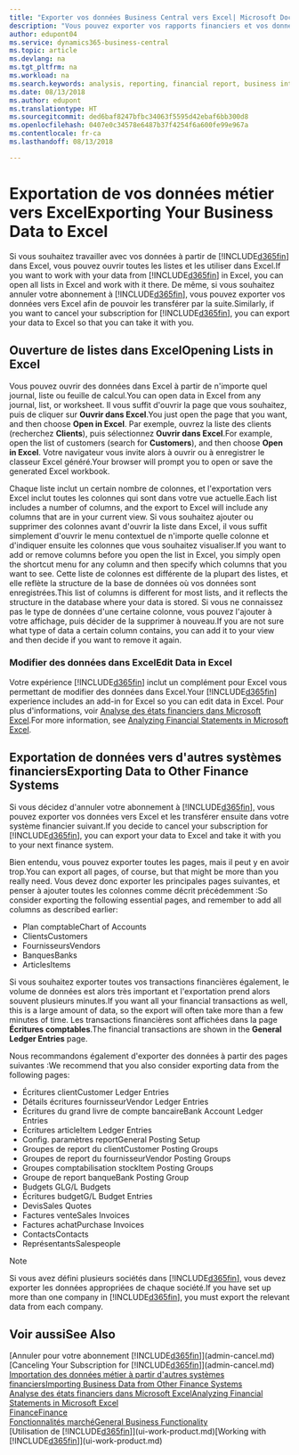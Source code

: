 ```yaml
---
title: "Exporter vos données Business Central vers Excel| Microsoft Docs"
description: "Vous pouvez exporter vos rapports financiers et vos données de veille économique de Business Central vers Excel, ou ouvrir vos données dans Excel."
author: edupont04
ms.service: dynamics365-business-central
ms.topic: article
ms.devlang: na
ms.tgt_pltfrm: na
ms.workload: na
ms.search.keywords: analysis, reporting, financial report, business intelligence, BI, Excel
ms.date: 08/13/2018
ms.author: edupont
ms.translationtype: HT
ms.sourcegitcommit: ded6baf8247bfbc34063f5595d42ebaf6bb300d8
ms.openlocfilehash: 0407e0c34578e6487b37f4254f6a600fe99e967a
ms.contentlocale: fr-ca
ms.lasthandoff: 08/13/2018

---
```

# <a name="exporting-your-business-data-to-excel"></a><span data-ttu-id="d068d-103">Exportation de vos données métier vers Excel</span><span class="sxs-lookup"><span data-stu-id="d068d-103">Exporting Your Business Data to Excel</span></span>
<span data-ttu-id="d068d-104">Si vous souhaitez travailler avec vos données à partir de [!INCLUDE[d365fin](includes/d365fin_md.md)] dans Excel, vous pouvez ouvrir toutes les listes et les utiliser dans Excel.</span><span class="sxs-lookup"><span data-stu-id="d068d-104">If you want to work with your data from [!INCLUDE[d365fin](includes/d365fin_md.md)] in Excel, you can open all lists in Excel and work with it there.</span></span> <span data-ttu-id="d068d-105">De même, si vous souhaitez annuler votre abonnement à [!INCLUDE[d365fin](includes/d365fin_md.md)], vous pouvez exporter vos données vers Excel afin de pouvoir les transférer par la suite.</span><span class="sxs-lookup"><span data-stu-id="d068d-105">Similarly, if you want to cancel your subscription for [!INCLUDE[d365fin](includes/d365fin_md.md)], you can export your data to Excel so that you can take it with you.</span></span>

## <a name="opening-lists-in-excel"></a><span data-ttu-id="d068d-106">Ouverture de listes dans Excel</span><span class="sxs-lookup"><span data-stu-id="d068d-106">Opening Lists in Excel</span></span>
<span data-ttu-id="d068d-107">Vous pouvez ouvrir des données dans Excel à partir de n'importe quel journal, liste ou feuille de calcul.</span><span class="sxs-lookup"><span data-stu-id="d068d-107">You can open data in Excel from any journal, list, or worksheet.</span></span> <span data-ttu-id="d068d-108">Il vous suffit d'ouvrir la page que vous souhaitez, puis de cliquer sur **Ouvrir dans Excel**.</span><span class="sxs-lookup"><span data-stu-id="d068d-108">You just open the page that you want, and then choose **Open in Excel**.</span></span> <span data-ttu-id="d068d-109">Par exemple, ouvrez la liste des clients (recherchez **Clients**), puis sélectionnez **Ouvrir dans Excel**.</span><span class="sxs-lookup"><span data-stu-id="d068d-109">For example, open the list of customers (search for **Customers**), and then choose **Open in Excel**.</span></span> <span data-ttu-id="d068d-110">Votre navigateur vous invite alors à ouvrir ou à enregistrer le classeur Excel généré.</span><span class="sxs-lookup"><span data-stu-id="d068d-110">Your browser will prompt you to open or save the generated Excel workbook.</span></span>  

<span data-ttu-id="d068d-111">Chaque liste inclut un certain nombre de colonnes, et l'exportation vers Excel inclut toutes les colonnes qui sont dans votre vue actuelle.</span><span class="sxs-lookup"><span data-stu-id="d068d-111">Each list includes a number of columns, and the export to Excel will include any columns that are in your current view.</span></span> <span data-ttu-id="d068d-112">Si vous souhaitez ajouter ou supprimer des colonnes avant d'ouvrir la liste dans Excel, il vous suffit simplement d'ouvrir le menu contextuel de n'importe quelle colonne et d'indiquer ensuite les colonnes que vous souhaitez visualiser.</span><span class="sxs-lookup"><span data-stu-id="d068d-112">If you want to add or remove columns before you open the list in Excel, you simply open the shortcut menu for any column and then specify which columns that you want to see.</span></span> <span data-ttu-id="d068d-113">Cette liste de colonnes est différente de la plupart des listes, et elle reflète la structure de la base de données où vos données sont enregistrées.</span><span class="sxs-lookup"><span data-stu-id="d068d-113">This list of columns is different for most lists, and it reflects the structure in the database where your data is stored.</span></span> <span data-ttu-id="d068d-114">Si vous ne connaissez pas le type de données d'une certaine colonne, vous pouvez l'ajouter à votre affichage, puis décider de la supprimer à nouveau.</span><span class="sxs-lookup"><span data-stu-id="d068d-114">If you are not sure what type of data a certain column contains, you can add it to your view and then decide if you want to remove it again.</span></span>  

### <a name="edit-data-in-excel"></a><span data-ttu-id="d068d-115">Modifier des données dans Excel</span><span class="sxs-lookup"><span data-stu-id="d068d-115">Edit Data in Excel</span></span>
<span data-ttu-id="d068d-116">Votre expérience [!INCLUDE[d365fin](includes/d365fin_md.md)] inclut un complément pour Excel vous permettant de modifier des données dans Excel.</span><span class="sxs-lookup"><span data-stu-id="d068d-116">Your [!INCLUDE[d365fin](includes/d365fin_md.md)] experience includes an add-in for Excel so you can edit data in Excel.</span></span> <span data-ttu-id="d068d-117">Pour plus d'informations, voir [Analyse des états financiers dans Microsoft Excel](finance-analyze-excel.md).</span><span class="sxs-lookup"><span data-stu-id="d068d-117">For more information, see [Analyzing Financial Statements in Microsoft Excel](finance-analyze-excel.md).</span></span>  

## <a name="exporting-data-to-other-finance-systems"></a><span data-ttu-id="d068d-118">Exportation de données vers d'autres systèmes financiers</span><span class="sxs-lookup"><span data-stu-id="d068d-118">Exporting Data to Other Finance Systems</span></span>
<span data-ttu-id="d068d-119">Si vous décidez d'annuler votre abonnement à [!INCLUDE[d365fin](includes/d365fin_md.md)], vous pouvez exporter vos données vers Excel et les transférer ensuite dans votre système financier suivant.</span><span class="sxs-lookup"><span data-stu-id="d068d-119">If you decide to cancel your subscription for [!INCLUDE[d365fin](includes/d365fin_md.md)], you can export your data to Excel and take it with you to your next finance system.</span></span>  

<span data-ttu-id="d068d-120">Bien entendu, vous pouvez exporter toutes les pages, mais il peut y en avoir trop.</span><span class="sxs-lookup"><span data-stu-id="d068d-120">You can export all pages, of course, but that might be more than you really need.</span></span> <span data-ttu-id="d068d-121">Vous devez donc exporter les principales pages suivantes, et penser à ajouter toutes les colonnes comme décrit précédemment :</span><span class="sxs-lookup"><span data-stu-id="d068d-121">So consider exporting the following essential pages, and remember to add all columns as described earlier:</span></span>  

* <span data-ttu-id="d068d-122">Plan comptable</span><span class="sxs-lookup"><span data-stu-id="d068d-122">Chart of Accounts</span></span>  
* <span data-ttu-id="d068d-123">Clients</span><span class="sxs-lookup"><span data-stu-id="d068d-123">Customers</span></span>  
* <span data-ttu-id="d068d-124">Fournisseurs</span><span class="sxs-lookup"><span data-stu-id="d068d-124">Vendors</span></span>  
* <span data-ttu-id="d068d-125">Banques</span><span class="sxs-lookup"><span data-stu-id="d068d-125">Banks</span></span>  
* <span data-ttu-id="d068d-126">Articles</span><span class="sxs-lookup"><span data-stu-id="d068d-126">Items</span></span>  

<span data-ttu-id="d068d-127">Si vous souhaitez exporter toutes vos transactions financières également, le volume de données est alors très important et l'exportation prend alors souvent plusieurs minutes.</span><span class="sxs-lookup"><span data-stu-id="d068d-127">If you want all your financial transactions as well, this is a large amount of data, so the export will often take more than a few minutes of time.</span></span> <span data-ttu-id="d068d-128">Les transactions financières sont affichées dans la page **Écritures comptables**.</span><span class="sxs-lookup"><span data-stu-id="d068d-128">The financial transactions are shown in the **General Ledger Entries** page.</span></span>  

<span data-ttu-id="d068d-129">Nous recommandons également d'exporter des données à partir des pages suivantes :</span><span class="sxs-lookup"><span data-stu-id="d068d-129">We recommend that you also consider exporting data from the following pages:</span></span>  

* <span data-ttu-id="d068d-130">Écritures client</span><span class="sxs-lookup"><span data-stu-id="d068d-130">Customer Ledger Entries</span></span>  
* <span data-ttu-id="d068d-131">Détails écritures fournisseur</span><span class="sxs-lookup"><span data-stu-id="d068d-131">Vendor Ledger Entries</span></span>  
* <span data-ttu-id="d068d-132">Écritures du grand livre de compte bancaire</span><span class="sxs-lookup"><span data-stu-id="d068d-132">Bank Account Ledger Entries</span></span>  
* <span data-ttu-id="d068d-133">Écritures article</span><span class="sxs-lookup"><span data-stu-id="d068d-133">Item Ledger Entries</span></span>  
* <span data-ttu-id="d068d-134">Config. paramètres report</span><span class="sxs-lookup"><span data-stu-id="d068d-134">General Posting Setup</span></span>  
* <span data-ttu-id="d068d-135">Groupes de report du client</span><span class="sxs-lookup"><span data-stu-id="d068d-135">Customer Posting Groups</span></span>  
* <span data-ttu-id="d068d-136">Groupes de report du fournisseur</span><span class="sxs-lookup"><span data-stu-id="d068d-136">Vendor Posting Groups</span></span>  
* <span data-ttu-id="d068d-137">Groupes comptabilisation stock</span><span class="sxs-lookup"><span data-stu-id="d068d-137">Item Posting Groups</span></span>  
* <span data-ttu-id="d068d-138">Groupe de report banque</span><span class="sxs-lookup"><span data-stu-id="d068d-138">Bank Posting Group</span></span>  
* <span data-ttu-id="d068d-139">Budgets GL</span><span class="sxs-lookup"><span data-stu-id="d068d-139">G/L Budgets</span></span>  
* <span data-ttu-id="d068d-140">Écritures budget</span><span class="sxs-lookup"><span data-stu-id="d068d-140">G/L Budget Entries</span></span>  
* <span data-ttu-id="d068d-141">Devis</span><span class="sxs-lookup"><span data-stu-id="d068d-141">Sales Quotes</span></span>  
* <span data-ttu-id="d068d-142">Factures vente</span><span class="sxs-lookup"><span data-stu-id="d068d-142">Sales Invoices</span></span>  
* <span data-ttu-id="d068d-143">Factures achat</span><span class="sxs-lookup"><span data-stu-id="d068d-143">Purchase Invoices</span></span>  
* <span data-ttu-id="d068d-144">Contacts</span><span class="sxs-lookup"><span data-stu-id="d068d-144">Contacts</span></span>  
* <span data-ttu-id="d068d-145">Représentants</span><span class="sxs-lookup"><span data-stu-id="d068d-145">Salespeople</span></span>  

> [!NOTE]  
>   <span data-ttu-id="d068d-146">Si vous avez défini plusieurs sociétés dans [!INCLUDE[d365fin](includes/d365fin_md.md)], vous devez exporter les données appropriées de chaque société.</span><span class="sxs-lookup"><span data-stu-id="d068d-146">If you have set up more than one company in [!INCLUDE[d365fin](includes/d365fin_md.md)], you must export the relevant data from each company.</span></span>

## <a name="see-also"></a><span data-ttu-id="d068d-147">Voir aussi</span><span class="sxs-lookup"><span data-stu-id="d068d-147">See Also</span></span>
<span data-ttu-id="d068d-148">[Annuler pour votre abonnement [!INCLUDE[d365fin](includes/d365fin_md.md)]](admin-cancel.md)</span><span class="sxs-lookup"><span data-stu-id="d068d-148">[Canceling Your Subscription for [!INCLUDE[d365fin](includes/d365fin_md.md)]](admin-cancel.md)</span></span>  
[<span data-ttu-id="d068d-149">Importation des données métier à partir d'autres systèmes financiers</span><span class="sxs-lookup"><span data-stu-id="d068d-149">Importing Business Data from Other Finance Systems</span></span>](across-import-data-configuration-packages.md)  
[<span data-ttu-id="d068d-150">Analyse des états financiers dans Microsoft Excel</span><span class="sxs-lookup"><span data-stu-id="d068d-150">Analyzing Financial Statements in Microsoft Excel</span></span>](finance-analyze-excel.md)  
[<span data-ttu-id="d068d-151">Finance</span><span class="sxs-lookup"><span data-stu-id="d068d-151">Finance</span></span>](finance.md)  
[<span data-ttu-id="d068d-152">Fonctionnalités marché</span><span class="sxs-lookup"><span data-stu-id="d068d-152">General Business Functionality</span></span>](ui-across-business-areas.md)  
<span data-ttu-id="d068d-153">[Utilisation de [!INCLUDE[d365fin](includes/d365fin_md.md)]](ui-work-product.md)</span><span class="sxs-lookup"><span data-stu-id="d068d-153">[Working with [!INCLUDE[d365fin](includes/d365fin_md.md)]](ui-work-product.md)</span></span>  

